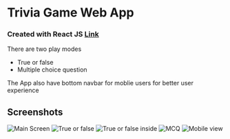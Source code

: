 # Trivia Game Web App
### Created with React JS   [Link](https://nishchay17.github.io/trivia/#/)
 There are two play modes 
 - True or false
 - Multiple choice question

The App  also have bottom navbar for moblie users for better user experience

## Screenshots 
![Main Screen](https://drive.google.com/file/d/1KMx0ofsIEyBZSVJYZLGz43Jj7p9Pa03I/view?usp=sharing)
![True or false](https://drive.google.com/file/d/1WJjA2LcFm3ZmDUIHI8-CNmK-heustP1r/view?usp=sharing)
![True or false inside](https://drive.google.com/file/d/1KMngfrLXFWCtMyQJ_5zBwBHjDV8Q6vF1/view?usp=sharing)
![MCQ ](https://drive.google.com/file/d/1sxkokI6kop5okJfI5hGk5MxCpJWzMfeq/view?usp=sharing)
![Mobile view](https://drive.google.com/file/d/1JCockvcSK2-nWBBHDeu4uhfw_onaS_ct/view?usp=sharing)